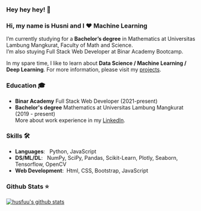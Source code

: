 ### Hey hey hey! 👋
### Hi, my name is Husni and I ❤️ Machine Learning
I’m currently studying for a **Bachelor’s degree** in Mathematics at Universitas Lambung Mangkurat, Faculty of Math and Science.<br>
I’m also stuying Full Stack Web Developer at Binar Academy Bootcamp.

In my spare time, I like to learn about **Data Science / Machine Learning / Deep Learning**. For more information, please visit my [projects](https://github.com/husfuu/Machine-Learning-Playground-Projects).

### Education 🎓
- **Binar Academy** Full Stack Web Developer (2021-present)
- **Bachelor's degree** Mathematics at Universitas Lambung Mangkurat (2019 - present)<br>
More about work experience in my [LinkedIn](https://www.linkedin.com/in/muhammad-husni-nur-fadillah/).<br>

### Skills 🛠️
- **Languages**: &nbsp; Python, JavaScript
- **DS/ML/DL**: &nbsp;  NumPy, SciPy, Pandas, Scikit-Learn, Plotly, Seaborn, Tensorflow, OpenCV
- **Web Development**:&nbsp; Html, CSS, Bootstrap, JavaScript


### Github Stats ⭐
[![husfuu's github stats](https://github-readme-stats.vercel.app/api?username=husfuu&show_icons=true&theme=tokyonight)](https://github.com/anuraghazra/github-readme-stats)
